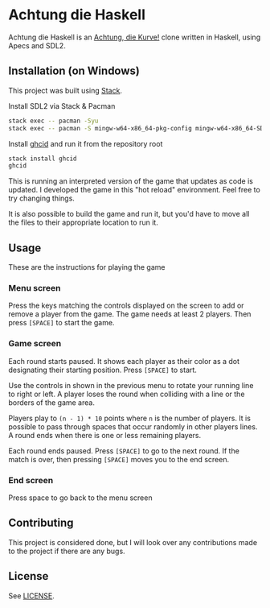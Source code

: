 # Achtung die Haskell

Achtung die Haskell is an [Achtung, die Kurve!](https://en.wikipedia.org/wiki/Achtung,_die_Kurve!) clone written in Haskell, using Apecs and SDL2.

## Installation (on Windows)

This project was built using [Stack](https://www.haskellstack.org).

Install SDL2 via Stack & Pacman

```bash
stack exec -- pacman -Syu
stack exec -- pacman -S mingw-w64-x86_64-pkg-config mingw-w64-x86_64-SDL2
```

Install [ghcid](https://hackage.haskell.org/package/ghcid) and run it from the repository root

```bash
stack install ghcid
ghcid
```

This is running an interpreted version of the game that updates as code is updated. I developed the game in this "hot reload" environment. Feel free to try changing things.

It is also possible to build the game and run it, but you'd have to move all the files to their appropriate location to run it.

## Usage

These are the instructions for playing the game

### Menu screen
Press the keys matching the controls displayed on the screen to add or remove a player from the game. The game needs at least 2 players. Then press `[SPACE]` to start the game.

### Game screen
Each round starts paused. It shows each player as their color as a dot designating their starting position. Press `[SPACE]` to start.

Use the controls in shown in the previous menu to rotate your running line to right or left. A player loses the round when colliding with a line or the borders of the game area. 

Players play to `(n - 1) * 10` points where `n` is the number of players. It is possible to pass through spaces that occur randomly in other players lines. A round ends when there is one or less remaining players.

Each round ends paused. Press `[SPACE]` to go to the next round. If the match is over, then pressing `[SPACE]` moves you to the end screen.

### End screen
Press space to go back to the menu screen

## Contributing
This project is considered done, but I will look over any contributions made to the project if there are any bugs.

## License
See [LICENSE](./LICENSE).